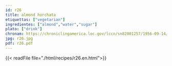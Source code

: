 ```yaml
---
id: r26
title: almond horchata
etiquettas: ["vegetarian"]
ingredientes: ["almond","water","sugar"]
plato: ["drink"]
chronam: https://chroniclingamerica.loc.gov/lccn/sn82001257/1956-09-14/ed-1/seq-4/
jpg: r26.jpg
pdf: r26.pdf
---
```


{{< readFile file="./html/recipes/r26.en.html">}}